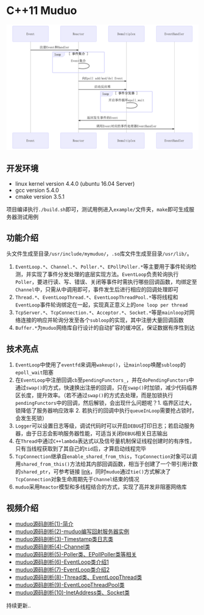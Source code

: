 # C++11 Muduo

![流程图](./img/a.png)

## 开发环境

* linux kernel version 4.4.0 (ubuntu 16.04 Server)
* gcc version 5.4.0
* cmake version 3.5.1

项目编译执行`./build.sh`即可，测试用例进入`example/`文件夹，`make`即可生成服务器测试用例

## 功能介绍

头文件生成至目录`/usr/include/mymuduo/`，`.so`库文件生成至目录`/usr/lib/`。

1. `EventLoop.*`、`Channel.*`、`Poller.*`、`EPollPoller.*`等主要用于事件轮询检测，并实现了事件分发处理的底层实现方法。`EventLoop`负责轮询执行`Poller`，要进行读、写、错误、关闭等事件时需执行哪些回调函数，均绑定至`Channel`中，只需从中调用即可，事件发生后进行相应的回调处理即可
2. `Thread.*`、`EventLoopThread.*`、`EventLoopThreadPool.*`等将线程和`EventLoop`事件轮询绑定在一起，实现真正意义上的`one loop per thread`
3. `TcpServer.*`、`TcpConnection.*`、`Acceptor.*`、`Socket.*`等是`mainloop`对网络连接的响应并轮询分发至各个`subloop`的实现，其中注册大量回调函数
4. `Buffer.*`为`muduo`网络库自行设计的自动扩容的缓冲区，保证数据有序性到达


## 技术亮点

1. `EventLoop`中使用了`eventfd`来调用`wakeup()`，让`mainloop`唤醒`subloop`的`epoll_wait`阻塞
2. 在`EventLoop`中注册回调`cb`至`pendingFunctors_`，并在`doPendingFunctors`中通过`swap()`的方式，快速换出注册的回调，只在`swap()`时加锁，减少代码临界区长度，提升效率。（若不通过`swap()`的方式去处理，而是加锁执行`pendingFunctors`中的回调，然后解锁，会出现什么问题呢？1. 临界区过大，锁降低了服务器响应效率 2. 若执行的回调中执行`queueInLoop`需要抢占锁时，会发生死锁）
3. `Logger`可以设置日志等级，调试代码时可以开启`DEBUG`打印日志；若启动服务器，由于日志会影响服务器性能，可适当关闭`DEBUG`相关日志输出
4. 在`Thread`中通过`C++lambda`表达式以及信号量机制保证线程创建时的有序性，只有当线程获取到了其自己的`tid`后，才算启动线程完毕
5. `TcpConnection`继承自`enable_shared_from_this`，`TcpConnection`对象可以调用`shared_from_this()`方法给其内部回调函数，相当于创建了一个带引用计数的`shared_ptr`，可参考链接 [link](https://blog.csdn.net/gc348342215/article/details/123215888)，同时`muduo`通过`tie()`方式解决了`TcpConnection`对象生命周期先于`Channel`结束的情况
6. `muduo`采用`Reactor`模型和多线程结合的方式，实现了高并发非阻塞网络库


## 视频介绍

* [muduo源码剖析(1)-简介](https://www.bilibili.com/video/BV1nu411Q7Gq)
* [muduo源码剖析(2)-muduo编写回射服务器实例](https://www.bilibili.com/video/BV1CY411g7AE)
* [muduo源码剖析(3)-Timestamp类日志类](https://www.bilibili.com/video/BV1dF411x7A8)
* [muduo源码剖析(4)-Channel类](https://www.bilibili.com/video/BV14a411h7JW)
* [muduo源码剖析(5)-Poller类、EPollPoller类等相关](https://www.bilibili.com/video/BV1VL4y1u714)
* [muduo源码剖析(6)-EventLoop类介绍1](https://www.bilibili.com/video/BV1aY411g7As)
* [muduo源码剖析(7)-EventLoop类介绍2](https://www.bilibili.com/video/BV1kS4y1S7DC)
* [muduo源码剖析(8)-Thread类、EventLoopThread类](https://www.bilibili.com/video/BV1GL411P73C)
* [muduo源码剖析(9)-EventLoopThreadPool类](https://www.bilibili.com/video/BV1yS4y1S7FY)
* [muduo源码剖析(10)-InetAddress类、Socket类](https://www.bilibili.com/video/BV1UU4y1o7BT)

持续更新..
